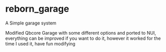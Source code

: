 # reborn_garage
A Simple garage system


Modified Qbcore Garage with some different options and ported to NUI, everything can be improved if you want to do it, however it worked for the time I used it, have fun modifying
